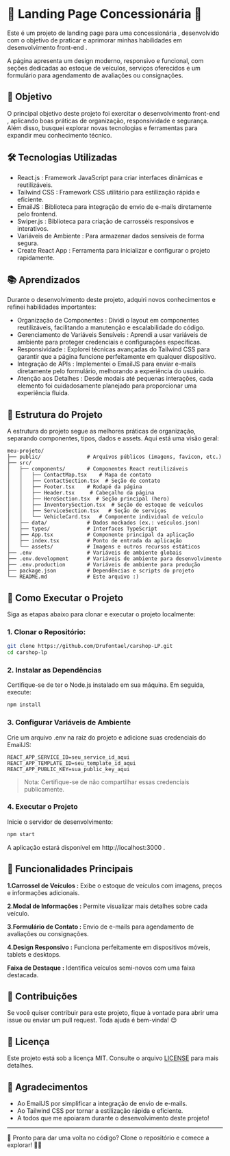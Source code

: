 # 🚗 Landing Page Concessionária 🚗
Este é um projeto de landing page para uma concessionária , desenvolvido com o objetivo de praticar e aprimorar minhas habilidades em desenvolvimento front-end .

A página apresenta um design moderno, responsivo e funcional, com seções dedicadas ao estoque de veículos, serviços oferecidos e um formulário para agendamento de avaliações ou consignações.

## 🎯 Objetivo
O principal objetivo deste projeto foi exercitar o desenvolvimento front-end , aplicando boas práticas de organização, responsividade e segurança. Além disso, busquei explorar novas tecnologias e ferramentas para expandir meu conhecimento técnico.

## 🛠️ Tecnologias Utilizadas
- React.js : Framework JavaScript para criar interfaces dinâmicas e reutilizáveis.
- Tailwind CSS : Framework CSS utilitário para estilização rápida e eficiente.
- EmailJS : Biblioteca para integração de envio de e-mails diretamente pelo frontend.
- Swiper.js : Biblioteca para criação de carrosséis responsivos e interativos.
- Variáveis de Ambiente : Para armazenar dados sensíveis de forma segura.
- Create React App : Ferramenta para inicializar e configurar o projeto rapidamente.
## 📚 Aprendizados
Durante o desenvolvimento deste projeto, adquiri novos conhecimentos e refinei habilidades importantes:

- Organização de Componentes : Dividi o layout em componentes reutilizáveis, facilitando a manutenção e escalabilidade do código.
- Gerenciamento de Variáveis Sensíveis : Aprendi a usar variáveis de ambiente para proteger credenciais e configurações específicas.
- Responsividade : Explorei técnicas avançadas do Tailwind CSS para garantir que a página funcione perfeitamente em qualquer dispositivo.
- Integração de APIs : Implementei o EmailJS para enviar e-mails diretamente pelo formulário, melhorando a experiência do usuário.
- Atenção aos Detalhes : Desde modais até pequenas interações, cada elemento foi cuidadosamente planejado para proporcionar uma experiência fluida.
## 📂 Estrutura do Projeto
A estrutura do projeto segue as melhores práticas de organização, separando componentes, tipos, dados e assets. Aqui está uma visão geral:
```shell
meu-projeto/
├── public/               # Arquivos públicos (imagens, favicon, etc.)
├── src/
│   ├── components/       # Componentes React reutilizáveis
│   │   ├── ContactMap.tsx    # Mapa de contato
│   │   ├── ContactSection.tsx  # Seção de contato
│   │   ├── Footer.tsx    # Rodapé da página
│   │   ├── Header.tsx     # Cabeçalho da página
│   │   ├── HeroSection.tsx  # Seção principal (hero)
│   │   ├── InventorySection.tsx  # Seção de estoque de veículos
│   │   ├── ServiceSection.tsx   # Seção de serviços
│   │   └── VehicleCard.tsx   # Componente individual de veículo
│   ├── data/             # Dados mockados (ex.: veículos.json)
│   ├── types/            # Interfaces TypeScript
│   ├── App.tsx           # Componente principal da aplicação
│   ├── index.tsx         # Ponto de entrada da aplicação
│   └── assets/           # Imagens e outros recursos estáticos
├── .env                  # Variáveis de ambiente globais
├── .env.development      # Variáveis de ambiente para desenvolvimento
├── .env.production       # Variáveis de ambiente para produção
├── package.json          # Dependências e scripts do projeto
└── README.md             # Este arquivo :)
```
## 🚀 Como Executar o Projeto
Siga as etapas abaixo para clonar e executar o projeto localmente:

### 1. Clonar o Repositório:
```bash
git clone https://github.com/Drufontael/carshop-LP.git
cd carshop-lp
```
### 2. Instalar as Dependências
   
Certifique-se de ter o Node.js instalado em sua máquina. Em seguida, execute:
```bash
npm install
```

### 3. Configurar Variáveis de Ambiente

Crie um arquivo .env na raiz do projeto e adicione suas credenciais do EmailJS:

```plaintext
REACT_APP_SERVICE_ID=seu_service_id_aqui
REACT_APP_TEMPLATE_ID=seu_template_id_aqui
REACT_APP_PUBLIC_KEY=sua_public_key_aqui
```
> Nota: Certifique-se de não compartilhar essas credenciais publicamente.

### 4. Executar o Projeto
Inicie o servidor de desenvolvimento:
```bash
npm start
```
A aplicação estará disponível em http://localhost:3000 .

## 🌟 Funcionalidades Principais
**1.Carrossel de Veículos :** Exibe o estoque de veículos com imagens, preços e informações adicionais.

**2.Modal de Informações :** Permite visualizar mais detalhes sobre cada veículo.

**3.Formulário de Contato :** Envio de e-mails para agendamento de avaliações ou consignações.

**4.Design Responsivo :** Funciona perfeitamente em dispositivos móveis, tablets e desktops.

**Faixa de Destaque :** Identifica veículos semi-novos com uma faixa destacada.

## 🤝 Contribuições
Se você quiser contribuir para este projeto, fique à vontade para abrir uma issue ou enviar um pull request. Toda ajuda é bem-vinda! 😊

## 📜 Licença
Este projeto está sob a licença MIT. Consulte o arquivo [LICENSE](/LICENSE) para mais detalhes.

## 🙌 Agradecimentos
- Ao EmailJS por simplificar a integração de envio de e-mails.
- Ao Tailwind CSS por tornar a estilização rápida e eficiente.
- A todos que me apoiaram durante o desenvolvimento deste projeto!
---
🚀 Pronto para dar uma volta no código? Clone o repositório e comece a explorar! 🚗✨
